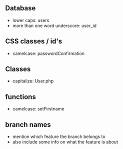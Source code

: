 ## Database
* lower caps: users
* more than one word underscore: user_id

## CSS classes / id's
* camelcase: passwordConfirmation

## Classes
* capitalize: User.php

## functions
* camelcase: setFirstname

## branch names
* mention which feature the branch belongs to
* also include some info on what the feature is about
